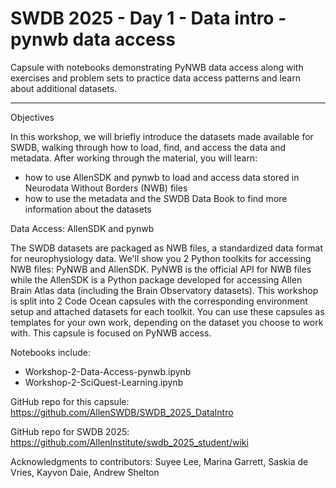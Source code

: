 # SWDB 2025 - Day 1 - Data intro - pynwb data access

Capsule with notebooks demonstrating PyNWB data access along with exercises and problem sets to practice data access patterns and learn about additional datasets. 

------------------------------------------------------------------------------------------------------------------------------------------------------    
Objectives 
    
In this workshop, we will briefly introduce the datasets made available for SWDB, walking through how to load, find, and access the data and metadata. After working through the material, you will learn: 
* how to use AllenSDK and pynwb to load and access data stored in Neurodata Without Borders (NWB) files
* how to use the metadata and the SWDB Data Book to find more information about the datasets 


Data Access: AllenSDK and pynwb

The SWDB datasets are packaged as NWB files, a standardized data format for neurophysiology data. We'll show you 2 Python toolkits for accessing NWB files: PyNWB and AllenSDK. PyNWB is the official API for NWB files while the AllenSDK is a Python package developed for accessing Allen Brain Atlas data (including the Brain Observatory datasets). This workshop is split into 2 Code Ocean capsules with the corresponding environment setup and attached datasets for each toolkit. You can use these capsules as templates for your own work, depending on the dataset you choose to work with. This capsule is focused on PyNWB access. 

Notebooks include: 
* Workshop-2-Data-Access-pynwb.ipynb
* Workshop-2-SciQuest-Learning.ipynb

GitHub repo for this capsule: https://github.com/AllenSWDB/SWDB_2025_DataIntro 

GitHub repo for SWDB 2025: https://github.com/AllenInstitute/swdb_2025_student/wiki 

Acknowledgments to contributors: Suyee Lee,  Marina Garrett, Saskia de Vries, Kayvon Daie, Andrew Shelton